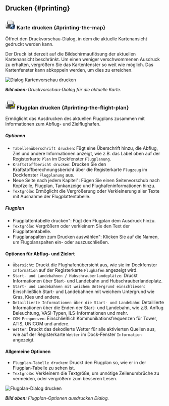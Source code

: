 ## Drucken {#printing}

### ![Print Map](../images/icons/printmap.png "Print Map") Karte drucken {#printing-the-map}

Öffnet den Druckvorschau-Dialog, in dem die aktuelle Kartenansicht gedruckt werden kann.

Der Druck ist derzeit auf die Bildschirmauflösung der aktuellen Kartenansicht beschränkt. Um einen weniger verschwommenen Ausdruck zu erhalten, vergrößern Sie das Kartenfenster so weit wie möglich. Das Kartenfenster kann abkoppeln werden, um dies zu erreichen.

![Dialog Kartenvorschau drucken](.../images/printmap.jpg "Dialog Kartenvorschau drucken")

_**Bild oben:** Druckvorschau-Dialog für die aktuelle Karte._

### ![Print Flight Plan](../images/icons/printflightplan.png "Print Flight Plan") Flugplan drucken {#printing-the-flight-plan}

Ermöglicht das Ausdrucken des aktuellen Flugplans zusammen mit Informationen zum Abflug- und Zielflughafen.

##### Optionen

* `Tabellenüberschrift drucken`: Fügt eine Überschrift hinzu, die Abflug, Ziel und andere Informationen anzeigt, wie z.B. das Label oben auf der Registerkarte `Plan` im Dockfenster `Flugplanung`.
* `Kraftstoffbericht drucken`: Drucken Sie den Kraftstoffberechnungsbericht über die Registerkarte `Flugzeug` im Dockfenster `Flugplanung` aus.
* Neue Seite nach jedem Kapitel": Fügen Sie einen Seitenvorschub nach Kopfzeile, Flugplan, Tankanzeige und Flughafeninformationen hinzu.
* `Textgröße`: Ermöglicht die Vergrößerung oder Verkleinerung aller Texte mit Ausnahme der Flugplattentabelle.

##### Flugplan

* Flugplattentabelle drucken": Fügt den Flugplan dem Ausdruck hinzu.
* `Textgröße`: Vergrößern oder verkleinern Sie den Text der Flugplattentabelle.
* Flugplanspalten zum Drucken auswählen": Klicken Sie auf die Namen, um Flugplanspalten ein- oder auszuschließen.

#### Optionen für Abflug- und Zielort

* `Übersicht`: Druckt die Flughafenübersicht aus, wie sie im Dockfenster `Information` auf der Registerkarte `Flughafen` angezeigt wird.
* `Start- und Landebahnen / Hubschrauberlandeplätze`: Druckt Informationen über Start- und Landebahn und Hubschrauberlandeplatz.
* `Start- und Landebahnen mit weichem Untergrund einschliesen`: Einschließlich Start- und Landebahnen mit weichem Untergrund wie Gras,
  Kies und andere.
* `Detaillierte Informationen über die Start- und Landebahn`: Detaillierte Informationen über die Enden der Start- und Landebahn, wie z.B. Anflug
  Beleuchtung, VASI-Typen, ILS-Informationen und mehr.
* `COM-Frequenzen`: Einschließlich Kommunikationsfrequenzen für Tower, ATIS, UNICOM und andere.
* `Wetter`: Druckt das dekodierte Wetter für alle aktivierten Quellen aus, wie auf der Registerkarte `Wetter` im Dock-Fenster `Information` angezeigt.

#### Allgemeine Optionen

* `Flugplan-Tabelle drucken`: Druckt den Flugplan so, wie er in der Flugplan-Tabelle zu sehen ist.
* `Textgröße`: Verkleinern die Textgröße, um unnötige Zeilenumbrüche zu vermeiden, oder vergrößern zum besseren Lesen.

![Flugplan-Dialog drucken](.../images/printfp.jpg "Flugplan-Dialog drucken")

_**Bild oben:** Flugplan-Optionen ausdrucken Dialog._

